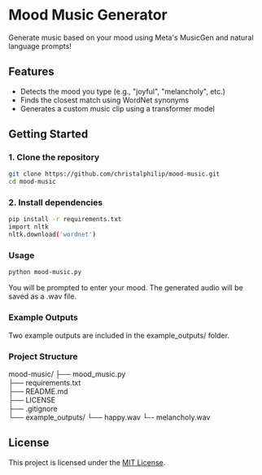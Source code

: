 # Mood Music Generator 

Generate music based on your mood using Meta's MusicGen and natural language prompts!

## Features
- Detects the mood you type (e.g., "joyful", "melancholy", etc.)
- Finds the closest match using WordNet synonyms
- Generates a custom music clip using a transformer model


## Getting Started

### 1. Clone the repository

```bash
git clone https://github.com/christalphilip/mood-music.git
cd mood-music
```
### 2. Install dependencies
```bash
pip install -r requirements.txt
import nltk 
nltk.download('wordnet')
```

### Usage
```bash
python mood-music.py
```
You will be prompted to enter your mood. The generated audio will be saved as a .wav file.

### Example Outputs

Two example outputs are included in the example_outputs/ folder.


### Project Structure
mood-music/
├── mood_music.py               
├── requirements.txt            
├── README.md                   
├── LICENSE                    
├── .gitignore                 
└── example_outputs/
    └── happy.wav 
    └-- melancholy.wav             


## License

This project is licensed under the [MIT License](LICENSE).
